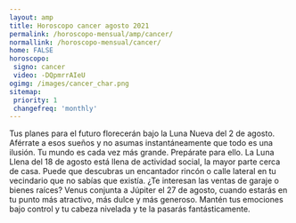 ```yaml
---
layout: amp
title: Horoscopo cancer agosto 2021 
permalink: /horoscopo-mensual/amp/cancer/
normallink: /horoscopo-mensual/cancer/
home: FALSE
horoscopo:
 signo: cancer
 video: -DQpmrrAIeU
ogimg: /images/cancer_char.png
sitemap:
 priority: 1
 changefreq: 'monthly'
---
```



Tus planes para el futuro florecerán bajo la Luna Nueva del 2 de agosto. Aférrate a esos sueños y no asumas instantáneamente que todo es una ilusión. Tu mundo es cada vez más grande. Prepárate para ello. La Luna Llena del 18 de agosto está llena de actividad social, la mayor parte cerca de casa. Puede que descubras un encantador rincón o calle lateral en tu vecindario que no sabías que existía. ¿Te interesan las ventas de garaje o bienes raíces? Venus conjunta a Júpiter el 27 de agosto, cuando estarás en tu punto más atractivo, más dulce y más generoso. Mantén tus emociones bajo control y tu cabeza nivelada y te la pasarás fantásticamente.